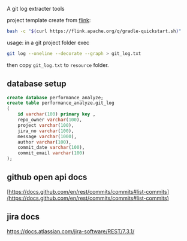 A git log extracter tools

project template create from [flink](https://nightlies.apache.org/flink/flink-docs-release-1.10/dev/projectsetup/java_api_quickstart.html#gradle):
```bash
bash -c "$(curl https://flink.apache.org/q/gradle-quickstart.sh)"
```

usage:
in a git project folder exec
```bash
git log --oneline --decorate --graph > git_log.txt
```
then copy `git_log.txt` to `resource` folder.

## database setup

```sql
create database performance_analyze;
create table performance_analyze.git_log
(
    id varchar(100) primary key ,
    repo_owner varchar(100),
    project varchar(100),
    jira_no varchar(100),
    message varchar(1000),
    author varchar(100),
    commit_date varchar(100),
    commit_email varchar(100)
);
```

## github open api docs
[https://docs.github.com/en/rest/commits/commits#list-commits](https://docs.github.com/en/rest/commits/commits#list-commits)

## jira docs
https://docs.atlassian.com/jira-software/REST/7.3.1/